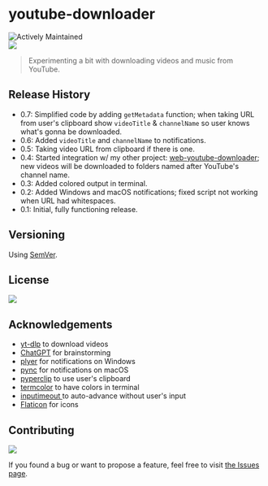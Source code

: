 # youtube-downloader

![Actively Maintained](https://img.shields.io/badge/Maintenance%20Level-Actively%20Maintained-green.svg)
<br>
![](https://img.shields.io/badge/platform-Windows-blue)

>Experimenting a bit with downloading videos and music from YouTube.

<!-- ## Screenshots -->

<!-- ### Windows -->

<!-- ![1]() -->

<!-- ### macOS -->
<!-- ![1]() -->
<!-- ![2]() -->

<!-- ## How to use

1.
2.
3. -->

## Release History

- 0.7: Simplified code by adding `getMetadata` function; when taking URL from user's clipboard show `videoTitle` & `channelName` so user knows what's gonna be downloaded.
- 0.6: Added `videoTitle` and `channelName` to notifications.
- 0.5: Taking video URL from clipboard if there is one.
- 0.4: Started integration w/ my other project: [web-youtube-downloader](https://github.com/vardecab/web-youtube-downloader); new videos will be downloaded to folders named after YouTube's channel name.
- 0.3: Added colored output in terminal.
- 0.2: Added Windows and macOS notifications; fixed script not working when URL had whitespaces.
- 0.1: Initial, fully functioning release.

<!-- <details> -->

<!-- <summary>
Click to see all updates < 1.0.0
</summary> -->

<!-- - 0.2: 
- 0.1: Initial release.
</details> -->

<!-- <br> -->

## Versioning

Using [SemVer](http://semver.org/).

## License

![](https://img.shields.io/github/license/vardecab/youtube-downloader)

## Acknowledgements

- [yt-dlp](https://pypi.org/project/yt-dlp/) to download videos
- [ChatGPT](https://chat.openai.com/chat) for brainstorming
- [plyer](https://pypi.org/project/plyer/) for notifications on Windows
- [pync](https://github.com/SeTeM/pync) for notifications on macOS
- [pyperclip](https://pypi.org/project/pyperclip/) to use user's clipboard
- [termcolor](https://pypi.org/project/termcolor/) to have colors in terminal
- [inputimeout ](https://pypi.org/project/inputimeout/) to auto-advance without user's input
- [Flaticon](https://www.flaticon.com) for icons

## Contributing

![](https://img.shields.io/github/issues/vardecab/youtube-downloader)

If you found a bug or want to propose a feature, feel free to visit [the Issues page](https://github.com/vardecab/youtube-downloader/issues).
